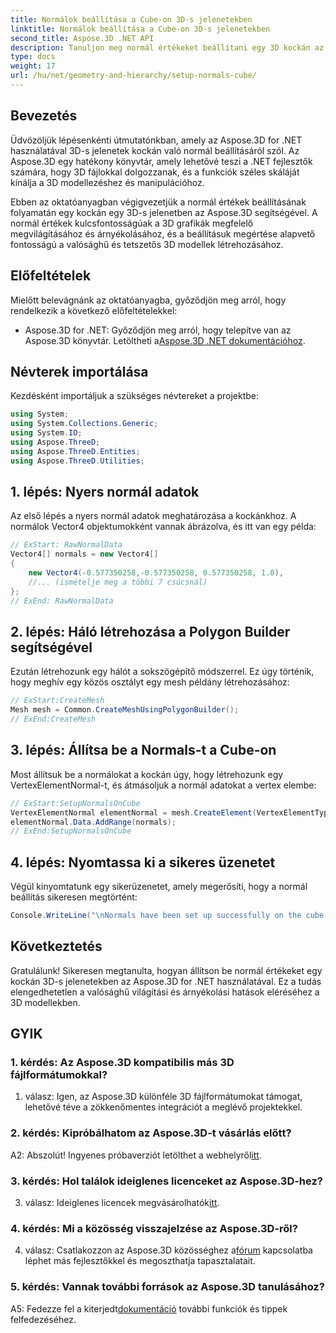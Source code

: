 ```yaml
---
title: Normálok beállítása a Cube-on 3D-s jelenetekben
linktitle: Normálok beállítása a Cube-on 3D-s jelenetekben
second_title: Aspose.3D .NET API
description: Tanuljon meg normál értékeket beállítani egy 3D kockán az Aspose.3D for .NET használatával. Fejlessze 3D-s modellezési készségeit ezzel a lépésről-lépésre szóló útmutatóval.
type: docs
weight: 17
url: /hu/net/geometry-and-hierarchy/setup-normals-cube/
---
```

## Bevezetés

Üdvözöljük lépésenkénti útmutatónkban, amely az Aspose.3D for .NET használatával 3D-s jelenetek kockán való normál beállításáról szól. Az Aspose.3D egy hatékony könyvtár, amely lehetővé teszi a .NET fejlesztők számára, hogy 3D fájlokkal dolgozzanak, és a funkciók széles skáláját kínálja a 3D modellezéshez és manipulációhoz.

Ebben az oktatóanyagban végigvezetjük a normál értékek beállításának folyamatán egy kockán egy 3D-s jelenetben az Aspose.3D segítségével. A normál értékek kulcsfontosságúak a 3D grafikák megfelelő megvilágításához és árnyékolásához, és a beállításuk megértése alapvető fontosságú a valósághű és tetszetős 3D modellek létrehozásához.

## Előfeltételek

Mielőtt belevágnánk az oktatóanyagba, győződjön meg arról, hogy rendelkezik a következő előfeltételekkel:

-  Aspose.3D for .NET: Győződjön meg arról, hogy telepítve van az Aspose.3D könyvtár. Letöltheti a[Aspose.3D .NET dokumentációhoz](https://reference.aspose.com/3d/net/).

## Névterek importálása

Kezdésként importáljuk a szükséges névtereket a projektbe:

```csharp
using System;
using System.Collections.Generic;
using System.IO;
using Aspose.ThreeD;
using Aspose.ThreeD.Entities;
using Aspose.ThreeD.Utilities;
```

## 1. lépés: Nyers normál adatok

Az első lépés a nyers normál adatok meghatározása a kockánkhoz. A normálok Vector4 objektumokként vannak ábrázolva, és itt van egy példa:

```csharp
// ExStart: RawNormalData
Vector4[] normals = new Vector4[]
{
    new Vector4(-0.577350258,-0.577350258, 0.577350258, 1.0),
    //... (ismételje meg a többi 7 csúcsnál)
};
// ExEnd: RawNormalData
```

## 2. lépés: Háló létrehozása a Polygon Builder segítségével

Ezután létrehozunk egy hálót a sokszögépítő módszerrel. Ez úgy történik, hogy meghív egy közös osztályt egy mesh példány létrehozásához:

```csharp
// ExStart:CreateMesh
Mesh mesh = Common.CreateMeshUsingPolygonBuilder();
// ExEnd:CreateMesh
```

## 3. lépés: Állítsa be a Normals-t a Cube-on

Most állítsuk be a normálokat a kockán úgy, hogy létrehozunk egy VertexElementNormal-t, és átmásoljuk a normál adatokat a vertex elembe:

```csharp
// ExStart:SetupNormalsOnCube
VertexElementNormal elementNormal = mesh.CreateElement(VertexElementType.Normal, MappingMode.ControlPoint, ReferenceMode.Direct) as VertexElementNormal;
elementNormal.Data.AddRange(normals);
// ExEnd:SetupNormalsOnCube
```

## 4. lépés: Nyomtassa ki a sikeres üzenetet

Végül kinyomtatunk egy sikerüzenetet, amely megerősíti, hogy a normál beállítás sikeresen megtörtént:

```csharp
Console.WriteLine("\nNormals have been set up successfully on the cube.");
```

## Következtetés

Gratulálunk! Sikeresen megtanulta, hogyan állítson be normál értékeket egy kockán 3D-s jelenetekben az Aspose.3D for .NET használatával. Ez a tudás elengedhetetlen a valósághű világítási és árnyékolási hatások eléréséhez a 3D modellekben.

## GYIK

### 1. kérdés: Az Aspose.3D kompatibilis más 3D fájlformátumokkal?

1. válasz: Igen, az Aspose.3D különféle 3D fájlformátumokat támogat, lehetővé téve a zökkenőmentes integrációt a meglévő projektekkel.

### 2. kérdés: Kipróbálhatom az Aspose.3D-t vásárlás előtt?

A2: Abszolút! Ingyenes próbaverziót letölthet a webhelyről[itt](https://releases.aspose.com/).

### 3. kérdés: Hol találok ideiglenes licenceket az Aspose.3D-hez?

 3. válasz: Ideiglenes licencek megvásárolhatók[itt](https://purchase.aspose.com/temporary-license/).

### 4. kérdés: Mi a közösség visszajelzése az Aspose.3D-ről?

 4. válasz: Csatlakozzon az Aspose.3D közösséghez a[fórum](https://forum.aspose.com/c/3d/18) kapcsolatba léphet más fejlesztőkkel és megoszthatja tapasztalatait.

### 5. kérdés: Vannak további források az Aspose.3D tanulásához?

 A5: Fedezze fel a kiterjedt[dokumentáció](https://reference.aspose.com/3d/net/) további funkciók és tippek felfedezéséhez.